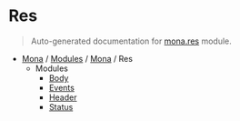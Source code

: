 # Res

> Auto-generated documentation for [mona.res](https://github.com/katunilya/mona/blob/main/mona/res/__init__.py) module.

- [Mona](../../README.md#mona) / [Modules](../../MODULES.md#mona-modules) / [Mona](../index.md#mona) / Res
    - Modules
        - [Body](body.md#body)
        - [Events](events.md#events)
        - [Header](header.md#header)
        - [Status](status.md#status)
